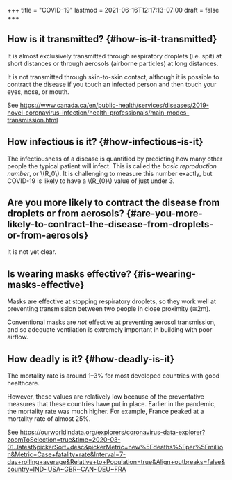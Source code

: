 +++
title = "COVID-19"
lastmod = 2021-06-16T12:17:13-07:00
draft = false
+++

## How is it transmitted? {#how-is-it-transmitted}

It is almost exclusively transmitted through respiratory droplets (i.e. spit) at short distances or through aerosols (airborne particles) at long distances.

It is not transmitted through skin-to-skin contact, although it is possible to contract the disease if you touch an infected person and then touch your eyes, nose, or mouth.

See <https://www.canada.ca/en/public-health/services/diseases/2019-novel-coronavirus-infection/health-professionals/main-modes-transmission.html>


## How infectious is it? {#how-infectious-is-it}

The infectiousness of a disease is quantified by predicting how many other people the typical patient will infect. This is called the _basic reproduction number_, or \\(R\_0\\). It is challenging to measure this number exactly, but COVID-19 is likely to have a \\(R\_{0}\\) value of just under 3.


## Are you more likely to contract the disease from droplets or from aerosols? {#are-you-more-likely-to-contract-the-disease-from-droplets-or-from-aerosols}

It is not yet clear.


## Is wearing masks effective? {#is-wearing-masks-effective}

Masks are effective at stopping respiratory droplets, so they work well at preventing transmission between two people in close proximity (≅2m).

Conventional masks are _not_ effective at preventing aerosol transmission, and so adequate ventilation is extremely important in building with poor airflow.


## How deadly is it? {#how-deadly-is-it}

The mortality rate is around 1–3% for most developed countries with good healthcare.

However, these values are relatively low because of the preventative measures that these countries have put in place. Earlier in the pandemic, the mortality rate was much higher. For example, France peaked at a mortality rate of almost 25%.

See <https://ourworldindata.org/explorers/coronavirus-data-explorer?zoomToSelection=true&time=2020-03-01..latest&pickerSort=desc&pickerMetric=new%5Fdeaths%5Fper%5Fmillion&Metric=Case+fatality+rate&Interval=7-day+rolling+average&Relative+to+Population=true&Align+outbreaks=false&country=IND~USA~GBR~CAN~DEU~FRA>